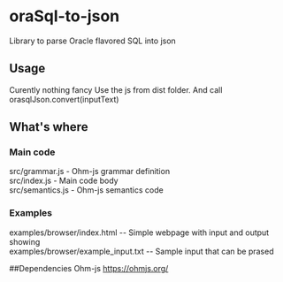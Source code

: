 # oraSql-to-json
Library to parse Oracle flavored SQL into json

## Usage  
Curently nothing fancy Use the js from dist folder. And call  orasqlJson.convert(inputText)  
## What's where
### Main code
src/grammar.js  - Ohm-js grammar definition   
src/index.js - Main code body  
src/semantics.js - Ohm-js semantics code   
### Examples
examples/browser/index.html -- Simple webpage with input and output showing  
examples/browser/example_input.txt -- Sample input that can be prased 


##Dependencies
Ohm-js https://ohmjs.org/
